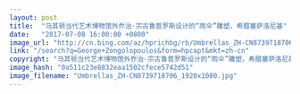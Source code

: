 ```yaml
---
layout: post
title:  "马其顿当代艺术博物馆外乔治·宗古鲁普罗斯设计的“雨伞”雕塑，希腊塞萨洛尼基"
date:   "2017-07-08 16:00:00 +0800"
image_url: "http://cn.bing.com/az/hprichbg/rb/Umbrellas_ZH-CN8739718706_1920x1080.jpg"
link: "/search?q=George+Zongolopoulos&form=hpcapt&mkt=zh-cn"
copyright: "马其顿当代艺术博物馆外乔治·宗古鲁普罗斯设计的“雨伞”雕塑，希腊塞萨洛尼基 (© SIAATH/Shutterstock)"
image_hash: "0a511c23e8832eaa1502cfece5742d51"
image_filename: "Umbrellas_ZH-CN8739718706_1920x1080.jpg"
---
```

